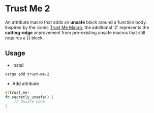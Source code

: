 # Trust Me 2
An attribute macro that adds an **unsafe** block around a function body. Inspired by the iconic [Trust Me Macro](https://www.youtube.com/watch?v=TGfQu0bQTKc), the additional '2' represents the **cutting-edge** improvement from pre-existing unsafe macros that still requires a {} block.
## Usage
- Install
```Bash
cargo add trust-me-2
```
- Add attribute
```Rust
#[trust_me]
fn secretly_unsafe() {
    // Unsafe code 
}
```
